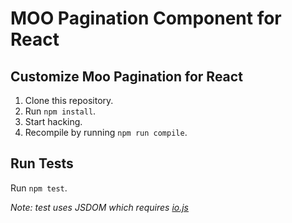 # MOO Pagination Component for React

## Customize Moo Pagination for React
1. Clone this repository.
2. Run `npm install`.
3. Start hacking.
3. Recompile by running `npm run compile`.

## Run Tests
Run `npm test`.

*Note: test uses JSDOM which requires [io.js](https://iojs.org/en/index.html)*
